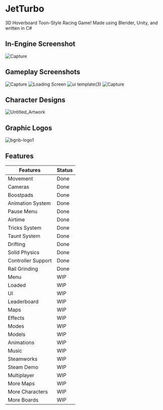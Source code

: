 # JetTurbo
3D Hoverboard Toon-Style Racing Game! 
Made using Blender, Unity, and written in C#

## In-Engine Screenshot
![Capture](https://user-images.githubusercontent.com/90495366/234157447-da11aea7-e105-4dcd-8d32-5da62a6d09c2.PNG)

## Gameplay Screenshots
![Capture](https://github.com/Marco-Puig/JetTurbo/assets/90495366/066a9586-2d7b-41ff-800c-180ee7fa8245)
![Loading Screen](https://github.com/Marco-Puig/JetTurbo/assets/90495366/1d29b5b2-559f-4790-afec-55340338e519)
![ui template(3)](https://github.com/Marco-Puig/JetTurbo/assets/90495366/fcec7e39-deb3-4e0f-ab71-b7e30c6243c8)
![Capture](https://github.com/Marco-Puig/JetTurbo/assets/90495366/d7b97498-3a20-4411-aa47-d3a9c739a761)

## Character Designs
![Untitled_Artwork](https://github.com/Marco-Puig/JetTurbo/assets/90495366/86a57686-2974-4805-bbf3-5f29d5429ee1)

## Graphic Logos
![bgnb-logo1](https://user-images.githubusercontent.com/90495366/235374150-0218dca0-2a28-41ac-a506-3e2f8ebaded5.png)



## Features
| Features  | Status |
| ------------- | ------------- |
| Movement  | Done  |
| Cameras | Done  |
| Boostpads | Done  |
| Animation System | Done  |
| Pause Menu | Done  |
| Airtime | Done  |
| Tricks System | Done  |
| Taunt System | Done |
| Drifting | Done  |
| Solid Physics | Done  |
| Controller Support | Done |
| Rail Grinding | Done  |
| Menu | WIP  |
| Loaded | WIP |
| UI | WIP  |
| Leaderboard | WIP  |
| Maps | WIP  |
| Effects | WIP  |
| Modes | WIP  |
| Models | WIP  |
| Animations | WIP  |
| Music | WIP  |
| Steamworks| WIP  |
| Steam Demo | WIP  |
| Multiplayer | WIP  |
| More Maps | WIP  |
| More Characters | WIP  |
| More Boards | WIP  |
